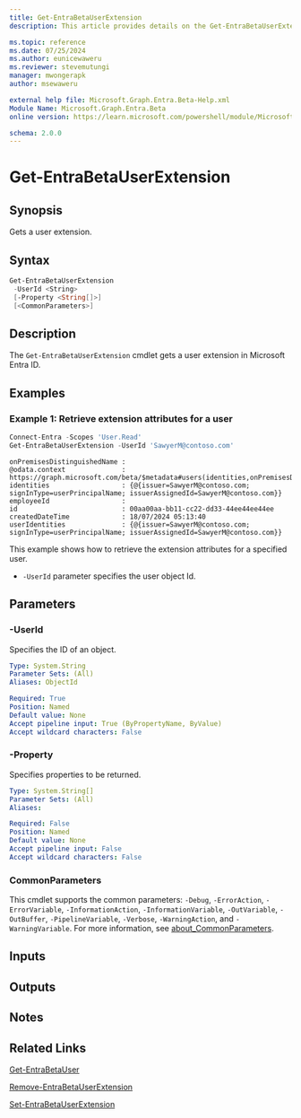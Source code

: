 ```yaml
---
title: Get-EntraBetaUserExtension
description: This article provides details on the Get-EntraBetaUserExtension command.

ms.topic: reference
ms.date: 07/25/2024
ms.author: eunicewaweru
ms.reviewer: stevemutungi
manager: mwongerapk
author: msewaweru

external help file: Microsoft.Graph.Entra.Beta-Help.xml
Module Name: Microsoft.Graph.Entra.Beta
online version: https://learn.microsoft.com/powershell/module/Microsoft.Graph.Entra.Beta/Get-EntraBetaUserExtension

schema: 2.0.0
---
```


# Get-EntraBetaUserExtension

## Synopsis

Gets a user extension.

## Syntax

```powershell
Get-EntraBetaUserExtension
 -UserId <String>
 [-Property <String[]>]
 [<CommonParameters>]
```

## Description

The `Get-EntraBetaUserExtension` cmdlet gets a user extension in Microsoft Entra ID.

## Examples

### Example 1: Retrieve extension attributes for a user

```powershell
Connect-Entra -Scopes 'User.Read'
Get-EntraBetaUserExtension -UserId 'SawyerM@contoso.com'
```

```Output
onPremisesDistinguishedName :
@odata.context              : https://graph.microsoft.com/beta/$metadata#users(identities,onPremisesDistinguishedName,employeeId,createdDateTime)/$entity
identities                  : {@{issuer=SawyerM@contoso.com; signInType=userPrincipalName; issuerAssignedId=SawyerM@contoso.com}}
employeeId                  :
id                          : 00aa00aa-bb11-cc22-dd33-44ee44ee44ee
createdDateTime             : 18/07/2024 05:13:40
userIdentities              : {@{issuer=SawyerM@contoso.com; signInType=userPrincipalName; issuerAssignedId=SawyerM@contoso.com}}
```

This example shows how to retrieve the extension attributes for a specified user.

- `-UserId` parameter specifies the user object Id.

## Parameters

### -UserId

Specifies the ID of an object.

```yaml
Type: System.String
Parameter Sets: (All)
Aliases: ObjectId

Required: True
Position: Named
Default value: None
Accept pipeline input: True (ByPropertyName, ByValue)
Accept wildcard characters: False
```

### -Property

Specifies properties to be returned.

```yaml
Type: System.String[]
Parameter Sets: (All)
Aliases:

Required: False
Position: Named
Default value: None
Accept pipeline input: False
Accept wildcard characters: False
```

### CommonParameters

This cmdlet supports the common parameters: `-Debug`, `-ErrorAction`, `-ErrorVariable`, `-InformationAction`, `-InformationVariable`, `-OutVariable`, `-OutBuffer`, `-PipelineVariable`, `-Verbose`, `-WarningAction`, and `-WarningVariable`. For more information, see [about_CommonParameters](https://go.microsoft.com/fwlink/?LinkID=113216).

## Inputs

## Outputs

## Notes

## Related Links

[Get-EntraBetaUser](Get-EntraBetaUser.md)

[Remove-EntraBetaUserExtension](Remove-EntraBetaUserExtension.md)

[Set-EntraBetaUserExtension](Set-EntraBetaUserExtension.md)
